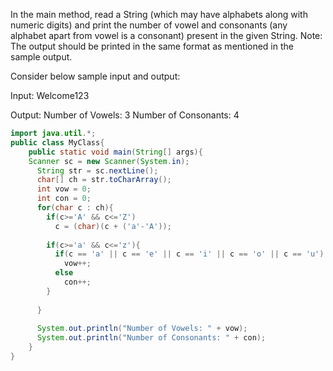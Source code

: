 In the main method, read a String (which may have alphabets along with numeric digits) and print the number of vowel and consonants (any alphabet apart from vowel is a consonant) present in the given String.
Note: The output should be printed in the same format as mentioned in the sample output.

Consider below sample input and output:

Input:
Welcome123

Output:
Number of Vowels: 3
Number of Consonants: 4
```java
import java.util.*;
public class MyClass{
	public static void main(String[] args){
    Scanner sc = new Scanner(System.in);
      String str = sc.nextLine();
      char[] ch = str.toCharArray();
      int vow = 0;
      int con = 0;
      for(char c : ch){
        if(c>='A' && c<='Z')
          c = (char)(c + ('a'-'A'));
        
        if(c>='a' && c<='z'){
          if(c == 'a' || c == 'e' || c == 'i' || c == 'o' || c == 'u')
            vow++;
          else 
            con++;
        }
        
      }
      
      System.out.println("Number of Vowels: " + vow);
      System.out.println("Number of Consonants: " + con);
    }
}
             
```
